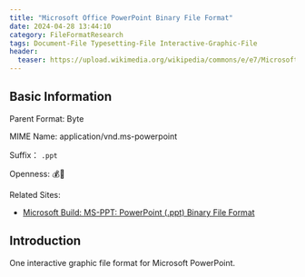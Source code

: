 ```yaml
---
title: "Microsoft Office PowerPoint Binary File Format"
date: 2024-04-28 13:44:10
category: FileFormatResearch
tags: Document-File Typesetting-File Interactive-Graphic-File
header:
  teaser: https://upload.wikimedia.org/wikipedia/commons/e/e7/Microsoft_Office_PowerPoint_%282000%E2%80%9303%29.svg
---
```


## Basic Information

Parent Format: Byte

MIME Name: application/vnd.ms-powerpoint

Suffix： `.ppt`

Openness: 💰📖

Related Sites:

* [Microsoft Build: MS-PPT: PowerPoint (.ppt) Binary File Format](https://learn.microsoft.com/en-us/openspecs/office_file_formats/ms-ppt/6be79dde-33c1-4c1b-8ccc-4b2301c08662)

## Introduction

One interactive graphic file format for Microsoft PowerPoint.
